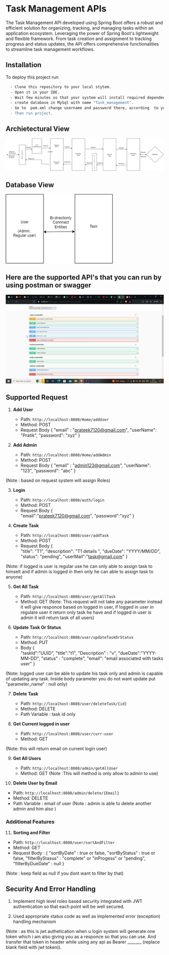 
# Task Management APIs

The Task Management API developed using Spring Boot offers a robust and efficient solution for organizing, tracking, and managing tasks within an application ecosystem. Leveraging the power of Spring Boot's lightweight and flexible framework. From task creation and assignment to tracking progress and status updates, the API offers comprehensive functionalities to streamline task management workflows.


## Installation

To deploy this project run

```bash
  - Clone this repository to your local stytem.
  - Open it in your IDE.
  - Wait few minutes so that your system will install required dependencies.
  - create database in MySql with name "Task_management".
  - Go to  pom.xml change username and password there, according  to your user system's username and  password.
  - Then run project.
```


## Archietectural View

![App Screenshot](task_management_Archietecture.png)

## Database View

![App Screenshot](Task_management_dbDesign.drawio.png)

## Here are the supported API's that  you can run by using postman or swagger

![App Screenshot](swagger_ss.jpg)




## Supported Request


1. **Add User**
   - Path: `http://localhost:8080/Home/addUser`
   - Method: POST
   - Request Body {
    "email" : "prateek7120@gmail.com",
    "userName": "Pratik",
    "password": "xyz"
}

2. **Add Admin**
   - Path: `http://localhost:8080/Home/addAdmin`
   - Method: POST
   - Request Body {
    "email" : "admin123@gmail.com",
    "userName": "123",
    "password": "abc"
}

(Note : based  on request  system will assign Roles)


3. **Login**
   - Path: `http://localhost:8080/auth/login`
   - Method: POST
   - Request Body {            
            "email":"prateek7120@gmail.com",
            "password":"xyz"
          }

4. **Create Task**
   - Path: `http://localhost:8080/user/addTask`
   - Method: POST
   - Request Body {            
           "title": "T1",
            "description": "T1 details ",
            "dueDate": "YYYY/MM/DD",
            "status": "pending",
            "userMail":"task@gmail.com"
          }

(Note: if logged is user is regular use he can only able  to assign  task to himselt and  if  admin is logged in then only he can able  to  assign task to anyone)

5. **Get All Task**
   - Path: `http://localhost:8080/user/getAllTask`
   - Method: GET
   (Note: This request will not take any parameter instead it will give responce based on logged in user,
   if logged in user in regulare user it return only task he have and if  logged in user  is admin it will return task of  all users)

6. **Update Task Or Status**
   - Path: `http://localhost:8080/user/updateTaskOrStatus`
   - Method: PUT
   - Body {            
           "taskId":"UUID",
           "title":"t1",
           "Description" : "v",
           "dueDate":"YYYY-MM-DD",
           "status" : "complete",
            "email": "email associated with tasks user"
          }

(Note: logged user can be able to update his task only
and admin is capable  of updating  any task. Inside body parameter you do not want update put "parameter_name" : null only)

7. **Delete Task**
   - Path: `http://localhost:8080/user/deleteTask/{id}`
   - Method: DELETE
   - Path Variable : task id only

8. **Get Current logged in user**
   - Path: `http://localhost:8080/user/curr-user`
   - Method: GET
   
(Note: this will return  email on current  login user)

9. **Get All Users**
   - Path: `http://localhost:8080/admin/getAllUser`
   - Method: GET
(Note :This will method is only allow to admin to use)
   

10. **Delete User by Email**
   - Path: `http://localhost:8080/admin/delete/{Email}`
   - Method: DELETE
   - Path Variable : email of user
(Note : admin is able to delete another admin and him also )


### Additional Features
  
11. **Sorting and Filter**
   - Path: `http://localhost:8080/user/sortAndFilter`
   - Method: GET
   - Request Body : {
     "sortByDate" : true or  false,
     "sortByStatus" : true or false,
     "filterByStasus" : "complete" or "inProgess" or "pending",
     "filterByDueDate" : null 
   }

(Note : keep field as null if you dont want to  filter by  that)

## Security And Error Handling
1. Implement high level roles based security integrated with JWT  authentication so that each point  will be well secured.

2. Used appropriate status code as well as Implemented error (exception) handling  mechanism

(Note : as this is  jwt authetication when u login system will generate one token which i am also giving you as  a responce so that you can use. And transfer  that token in header while using  any  api as 
Bearer _______  (replace blank field with jwt token)).
